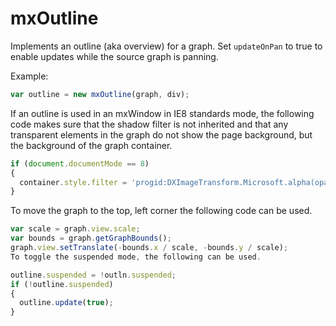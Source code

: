 # mxOutline

Implements an outline (aka overview) for a graph.  Set `updateOnPan` to true to enable updates while the source graph is panning.

Example:

```js
var outline = new mxOutline(graph, div);
```

If an outline is used in an mxWindow in IE8 standards mode, the following code makes sure that the shadow filter is not inherited and that any transparent elements in the graph do not show the page background, but the background of the graph container.

```js
if (document.documentMode == 8)
{
  container.style.filter = 'progid:DXImageTransform.Microsoft.alpha(opacity=100)';
}
```

To move the graph to the top, left corner the following code can be used.

```js
var scale = graph.view.scale;
var bounds = graph.getGraphBounds();
graph.view.setTranslate(-bounds.x / scale, -bounds.y / scale);
To toggle the suspended mode, the following can be used.

outline.suspended = !outln.suspended;
if (!outline.suspended)
{
  outline.update(true);
}
```